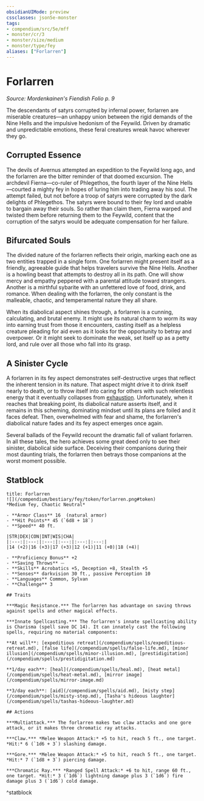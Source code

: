 ```yaml
---
obsidianUIMode: preview
cssclasses: json5e-monster
tags:
- compendium/src/5e/mff
- monster/cr/3
- monster/size/medium
- monster/type/fey
aliases: ["Forlarren"]
---
```

# Forlarren
*Source: Mordenkainen's Fiendish Folio p. 9*  

The descendants of satyrs corrupted by infernal power, forlarren are miserable creatures—an unhappy union between the rigid demands of the Nine Hells and the impulsive hedonism of the Feywild. Driven by dramatic and unpredictable emotions, these feral creatures wreak havoc wherever they go.

## Corrupted Essence

The devils of Avernus attempted an expedition to the Feywild long ago, and the forlarren are the bitter reminder of that doomed excursion. The archdevil Fierna—co-ruler of Phlegethos, the fourth layer of the Nine Hells—courted a mighty fey in hopes of luring him into trading away his soul. The attempt failed, but not before a troop of satyrs were corrupted by the dark delights of Phlegethos. The satyrs were bound to their fey lord and unable to bargain away their souls. So rather than claim them, Fierna warped and twisted them before returning them to the Feywild, content that the corruption of the satyrs would be adequate compensation for her failure.

## Bifurcated Souls

The divided nature of the forlarren reflects their origin, marking each one as two entities trapped in a single form. One forlarren might present itself as a friendly, agreeable guide that helps travelers survive the Nine Hells. Another is a howling beast that attempts to destroy all in its path. One will show mercy and empathy peppered with a parental attitude toward strangers. Another is a mirthful sybarite with an unfettered love of food, drink, and romance. When dealing with the forlarren, the only constant is the malleable, chaotic, and temperamental nature they all share.

When its diabolical aspect shines through, a forlarren is a cunning, calculating, and brutal enemy. It might use its natural charm to worm its way into earning trust from those it encounters, casting itself as a helpless creature pleading for aid even as it looks for the opportunity to betray and overpower. Or it might seek to dominate the weak, set itself up as a petty lord, and rule over all those who fall into its grasp.

## A Sinister Cycle

A forlarren in its fey aspect demonstrates self-destructive urges that reflect the inherent tension in its nature. That aspect might drive it to drink itself nearly to death, or to throw itself into caring for others with such relentless energy that it eventually collapses from [exhaustion](/compendium/rules/conditions.md#exhaustion). Unfortunately, when it reaches that breaking point, its diabolical nature asserts itself, and it remains in this scheming, dominating mindset until its plans are foiled and it faces defeat. Then, overwhelmed with fear and shame, the forlarren's diabolical nature fades and its fey aspect emerges once again.

Several ballads of the Feywild recount the dramatic fall of valiant forlarren. In all these tales, the hero achieves some great deed only to see their sinister, diabolical side surface. Deceiving their companions during their most daunting trials, the forlarren then betrays those companions at the worst moment possible.

## Statblock

```ad-statblock
title: Forlarren
![](/compendium/bestiary/fey/token/forlarren.png#token)
*Medium fey, Chaotic Neutral*

- **Armor Class** 16  (natural armor)
- **Hit Points** 45 (`6d8 + 18`)
- **Speed** 40 ft.

|STR|DEX|CON|INT|WIS|CHA|
|:---:|:---:|:---:|:---:|:---:|:---:|
|14 (+2)|16 (+3)|17 (+3)|12 (+1)|11 (+0)|18 (+4)|

- **Proficiency Bonus** +2
- **Saving Throws** ⏤
- **Skills** Acrobatics +5, Deception +8, Stealth +5
- **Senses** darkvision 30 ft., passive Perception 10
- **Languages** Common, Sylvan
- **Challenge** 3

## Traits

***Magic Resistance.*** The forlarren has advantage on saving throws against spells and other magical effects.

***Innate Spellcasting.*** The forlarren's innate spellcasting ability is Charisma (spell save DC 14). It can innately cast the following spells, requiring no material components:

**At will**: [expeditious retreat](/compendium/spells/expeditious-retreat.md), [false life](/compendium/spells/false-life.md), [minor illusion](/compendium/spells/minor-illusion.md), [prestidigitation](/compendium/spells/prestidigitation.md)

**1/day each**: [heal](/compendium/spells/heal.md), [heat metal](/compendium/spells/heat-metal.md), [mirror image](/compendium/spells/mirror-image.md)

**3/day each**: [aid](/compendium/spells/aid.md), [misty step](/compendium/spells/misty-step.md), [Tasha's hideous laughter](/compendium/spells/tashas-hideous-laughter.md)

## Actions

***Multiattack.*** The forlarren makes two claw attacks and one gore attack, or it makes three chromatic ray attacks.

***Claw.*** *Melee Weapon Attack:* +5 to hit, reach 5 ft., one target. *Hit:* 6 (`1d6 + 3`) slashing damage.

***Gore.*** *Melee Weapon Attack:* +5 to hit, reach 5 ft., one target. *Hit:* 7 (`1d8 + 3`) piercing damage.

***Chromatic Ray.*** *Ranged Spell Attack:* +6 to hit, range 60 ft., one target. *Hit:* 3 (`1d6`) lightning damage plus 3 (`1d6`) fire damage plus 3 (`1d6`) cold damage.
```
^statblock